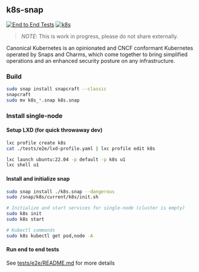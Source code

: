 ## k8s-snap

[![End to End Tests](https://github.com/canonical/k8s-snap/actions/workflows/e2e.yaml/badge.svg)](https://github.com/canonical/k8s-snap/actions/workflows/e2e.yaml)
[![k8s](https://snapcraft.io/k8s/badge.svg)](https://snapcraft.io/k8s)

> *NOTE*: This is work in progress, please do not share externally.

Canonical Kubernetes is an opinionated and CNCF conformant Kubernetes operated by Snaps and Charms, which come together to bring simplified operations and an enhanced security posture on any infrastructure.

### Build

```bash
sudo snap install snapcraft --classic
snapcraft
sudo mv k8s_*.snap k8s.snap
```

### Install single-node

#### Setup LXD (for quick throwaway dev)

```bash
lxc profile create k8s
cat ./tests/e2e/lxd-profile.yaml | lxc profile edit k8s

lxc launch ubuntu:22.04 -p default -p k8s u1
lxc shell u1
```

#### Install and initialize snap

```bash
sudo snap install ./k8s.snap --dangerous
sudo /snap/k8s/current/k8s/init.sh

# Initialize and start services for single-node (cluster is empty)
sudo k8s init
sudo k8s start

# Kubectl commands
sudo k8s kubectl get pod,node -A
```

#### Run end to end tests

See [tests/e2e/README.md](./tests/e2e/README.md) for more details
